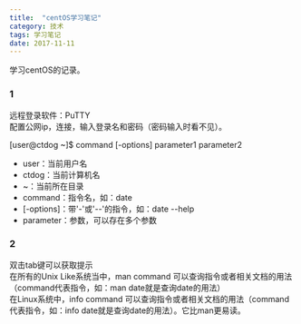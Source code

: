 ```yaml
---
title:  "centOS学习笔记"
category: 技术
tags: 学习笔记
date: 2017-11-11
---
```

学习centOS的记录。
<!-- more -->
### 1
远程登录软件：PuTTY  
配置公网ip，连接，输入登录名和密码（密码输入时看不见）。

[user@ctdog ~]$ command [-options] parameter1 parameter2  
* user：当前用户名  
* ctdog：当前计算机名  
* ~：当前所在目录  
* command：指令名，如：date
* \[-options\]：带'-'或'--'的指令，如：date --help  
* parameter：参数，可以存在多个参数

### 2
双击tab键可以获取提示  
在所有的Unix Like系统当中，man command 可以查询指令或者相关文档的用法（command代表指令，如：man date就是查询date的用法）  
在Linux系统中，info command 可以查询指令或者相关文档的用法（command代表指令，如：info date就是查询date的用法）。它比man更易读。
